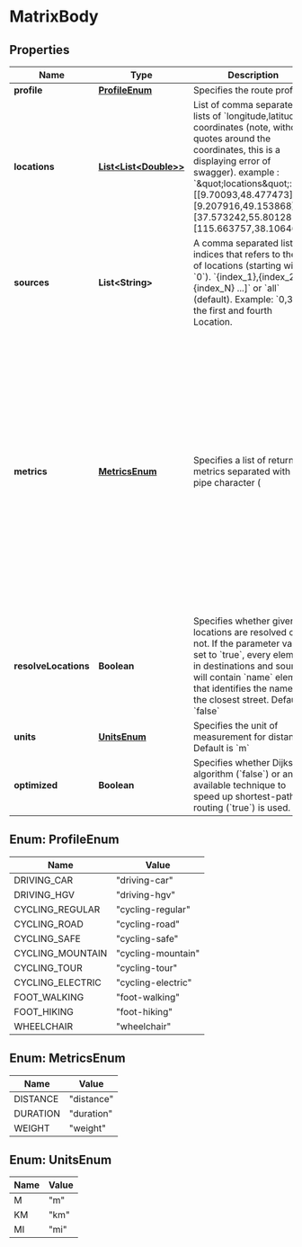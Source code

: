 
# MatrixBody

## Properties
Name | Type | Description | Notes
------------ | ------------- | ------------- | -------------
**profile** | [**ProfileEnum**](#ProfileEnum) | Specifies the route profile. |  [optional]
**locations** | [**List&lt;List&lt;Double&gt;&gt;**](List.md) | List of comma separated lists of &#x60;longitude,latitude&#x60; coordinates (note, without quotes around the coordinates, this is a displaying error of swagger).  example : &#x60;\&quot;locations\&quot;:[[9.70093,48.477473],[9.207916,49.153868],[37.573242,55.801281],[115.663757,38.106467]]&#x60;  |  [optional]
**sources** | **List&lt;String&gt;** | A comma separated list of indices that refers to the list of locations (starting with &#x60;0&#x60;). &#x60;{index_1},{index_2}[,{index_N} ...]&#x60; or &#x60;all&#x60; (default).  Example: &#x60;0,3&#x60; for the first and fourth Location.  |  [optional]
**metrics** | [**MetricsEnum**](#MetricsEnum) | Specifies a list of returned metrics separated with a pipe character (|). * &#x60;distance&#x60; - Returns distance matrix for specified points in defined &#x60;units&#x60;. * &#x60;duration&#x60; - Returns duration matrix for specified points in defined &#x60;units&#x60;. * &#x60;weight&#x60;   - Returns weight matrix for specified points in defined &#x60;units&#x60;.  |  [optional]
**resolveLocations** | **Boolean** | Specifies whether given locations are resolved or not. If the parameter value set to &#x60;true&#x60;, every element in destinations and sources will contain &#x60;name&#x60; element that identifies the name of the closest street. Default is &#x60;false&#x60; |  [optional]
**units** | [**UnitsEnum**](#UnitsEnum) | Specifies the unit of measurement for distances. Default is &#x60;m&#x60; |  [optional]
**optimized** | **Boolean** | Specifies whether Dijkstra algorithm (&#x60;false&#x60;) or any available technique to speed up shortest-path routing (&#x60;true&#x60;) is used.  |  [optional]


<a name="ProfileEnum"></a>
## Enum: ProfileEnum
Name | Value
---- | -----
DRIVING_CAR | &quot;driving-car&quot;
DRIVING_HGV | &quot;driving-hgv&quot;
CYCLING_REGULAR | &quot;cycling-regular&quot;
CYCLING_ROAD | &quot;cycling-road&quot;
CYCLING_SAFE | &quot;cycling-safe&quot;
CYCLING_MOUNTAIN | &quot;cycling-mountain&quot;
CYCLING_TOUR | &quot;cycling-tour&quot;
CYCLING_ELECTRIC | &quot;cycling-electric&quot;
FOOT_WALKING | &quot;foot-walking&quot;
FOOT_HIKING | &quot;foot-hiking&quot;
WHEELCHAIR | &quot;wheelchair&quot;


<a name="MetricsEnum"></a>
## Enum: MetricsEnum
Name | Value
---- | -----
DISTANCE | &quot;distance&quot;
DURATION | &quot;duration&quot;
WEIGHT | &quot;weight&quot;


<a name="UnitsEnum"></a>
## Enum: UnitsEnum
Name | Value
---- | -----
M | &quot;m&quot;
KM | &quot;km&quot;
MI | &quot;mi&quot;



